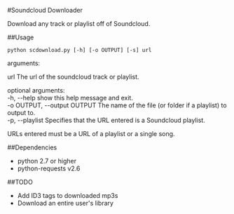 #Soundcloud Downloader

Download any track or playlist off of Soundcloud.

##Usage

```shell
python scdownload.py [-h] [-o OUTPUT] [-s] url
```

arguments:  
  
url    The url of the soundcloud track or playlist.  
  
optional arguments:  
	-h, --help                  show this help message and exit.  
  	-o OUTPUT, --output OUTPUT  The name of the file (or folder if a playlist) to output to.  
  	-p, --playlist              Specifies that the URL entered is a Soundcloud playlist.  
  
  
  
URLs entered must be a URL of a playlist or a single song.  
  

##Dependencies

* python 2.7 or higher
* python-requests v2.6


##TODO

* Add ID3 tags to downloaded mp3s
* Download an entire user's library 